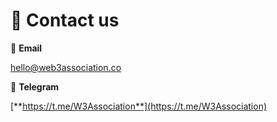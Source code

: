 # 💬 Contact us

:e-mail: **Email**&#x20;

hello@web3association.co



💬 **Telegram**

[**https://t.me/W3Association**](https://t.me/W3Association)
